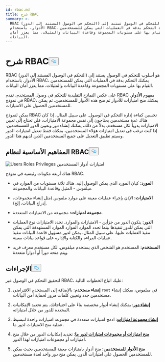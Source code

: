 ```yaml
---
id: rbac.md
title: شرح RBAC
summary: >-
  RBAC (التحكم في الوصول المستند إلى الدور) هي طريقة للتحكم في الوصول تستند إلى
  الأدوار. باستخدام RBAC، يمكنك التحكم بدقة في العمليات التي يمكن للمستخدمين
  القيام بها على مستويات المجموعة وقاعدة البيانات والمثيلات، مما يعزز أمان
  البيانات.
---
```


<h1 id="RBAC-Explained" class="common-anchor-header">شرح RBAC<button data-href="#RBAC-Explained" class="anchor-icon" translate="no">
      <svg translate="no"
        aria-hidden="true"
        focusable="false"
        height="20"
        version="1.1"
        viewBox="0 0 16 16"
        width="16"
      >
        <path
          fill="#0092E4"
          fill-rule="evenodd"
          d="M4 9h1v1H4c-1.5 0-3-1.69-3-3.5S2.55 3 4 3h4c1.45 0 3 1.69 3 3.5 0 1.41-.91 2.72-2 3.25V8.59c.58-.45 1-1.27 1-2.09C10 5.22 8.98 4 8 4H4c-.98 0-2 1.22-2 2.5S3 9 4 9zm9-3h-1v1h1c1 0 2 1.22 2 2.5S13.98 12 13 12H9c-.98 0-2-1.22-2-2.5 0-.83.42-1.64 1-2.09V6.25c-1.09.53-2 1.84-2 3.25C6 11.31 7.55 13 9 13h4c1.45 0 3-1.69 3-3.5S14.5 6 13 6z"
        ></path>
      </svg>
    </button></h1><p>RBAC (التحكم في الوصول المستند إلى الدور) هو أسلوب للتحكم في الوصول يستند إلى الأدوار. باستخدام RBAC، يمكنك التحكم بدقة في العمليات التي يمكن للمستخدمين القيام بها على مستويات المجموعة وقاعدة البيانات والمثيلات، مما يعزز أمان البيانات.</p>
<p>على عكس النماذج التقليدية للتحكم في وصول المستخدم، تقدم RBAC مفهوم <strong>الأدوار</strong>. في نموذج RBAC، يمكنك منح امتيازات للأدوار ثم منح هذه الأدوار للمستخدمين. ثم يمكن للمستخدمين الحصول على الامتيازات.</p>
<p>يمكن لنموذج RBAC تحسين كفاءة إدارة التحكم في الوصول. على سبيل المثال، إذا كان هناك عدة مستخدمين يحتاجون إلى نفس مجموعة الامتيازات، فلن تحتاج إلى تعيين الامتيازات يدوياً لكل مستخدم. بدلاً من ذلك، يمكنك إنشاء دور وتعيين الدور للمستخدمين. إذا كنت ترغب في تعديل امتيازات هؤلاء المستخدمين، يمكنك فقط تعديل امتيازات الدور وسيتم تطبيق التعديل على جميع المستخدمين الذين لديهم هذا الدور.</p>
<h2 id="RBAC-key-concepts" class="common-anchor-header">المفاهيم الأساسية لنظام RBAC<button data-href="#RBAC-key-concepts" class="anchor-icon" translate="no">
      <svg translate="no"
        aria-hidden="true"
        focusable="false"
        height="20"
        version="1.1"
        viewBox="0 0 16 16"
        width="16"
      >
        <path
          fill="#0092E4"
          fill-rule="evenodd"
          d="M4 9h1v1H4c-1.5 0-3-1.69-3-3.5S2.55 3 4 3h4c1.45 0 3 1.69 3 3.5 0 1.41-.91 2.72-2 3.25V8.59c.58-.45 1-1.27 1-2.09C10 5.22 8.98 4 8 4H4c-.98 0-2 1.22-2 2.5S3 9 4 9zm9-3h-1v1h1c1 0 2 1.22 2 2.5S13.98 12 13 12H9c-.98 0-2-1.22-2-2.5 0-.83.42-1.64 1-2.09V6.25c-1.09.53-2 1.84-2 3.25C6 11.31 7.55 13 9 13h4c1.45 0 3-1.69 3-3.5S14.5 6 13 6z"
        ></path>
      </svg>
    </button></h2><p>
  
   <span class="img-wrapper"> <img translate="no" src="/docs/v2.5.x/assets/users-roles-privileges.png" alt="Users Roles Privileges" class="doc-image" id="users-roles-privileges" />
   </span> <span class="img-wrapper"> <span>امتيازات أدوار المستخدمين</span> </span></p>
<p>هناك أربعة مكونات رئيسية في نموذج RBAC.</p>
<ul>
<li><p><strong>المورد:</strong> كيان المورد الذي يمكن الوصول إليه. هناك ثلاثة مستويات من الموارد في ميلفوس - المثيل وقاعدة البيانات والمجموعة.</p></li>
<li><p><strong>الامتيازات:</strong> الإذن بإجراء عمليات معينة على موارد ملفوس (مثل إنشاء مجموعات، إدراج البيانات، إلخ).</p></li>
<li><p><strong>مجموعة امتيازات:</strong> مجموعة من الامتيازات المتعددة.</p></li>
<li><p><strong>الدور:</strong> يتكون الدور من جزأين - الامتيازات والموارد. تحدد الامتيازات نوع العمليات التي يمكن للدور تنفيذها بينما تحدد الموارد الموارد الموارد المستهدفة التي يمكن تنفيذ العمليات عليها. على سبيل المثال، يمكن لدور مسؤول قاعدة البيانات تنفيذ عمليات القراءة والكتابة والإدارة على قواعد بيانات معينة.</p></li>
<li><p><strong>المستخدم:</strong> المستخدم هو الشخص الذي يستخدم ميلفوس. لكل مستخدم معرف فريد ويتم منحه دوراً أو أدواراً متعددة.</p></li>
</ul>
<h2 id="Procedures" class="common-anchor-header">الإجراءات<button data-href="#Procedures" class="anchor-icon" translate="no">
      <svg translate="no"
        aria-hidden="true"
        focusable="false"
        height="20"
        version="1.1"
        viewBox="0 0 16 16"
        width="16"
      >
        <path
          fill="#0092E4"
          fill-rule="evenodd"
          d="M4 9h1v1H4c-1.5 0-3-1.69-3-3.5S2.55 3 4 3h4c1.45 0 3 1.69 3 3.5 0 1.41-.91 2.72-2 3.25V8.59c.58-.45 1-1.27 1-2.09C10 5.22 8.98 4 8 4H4c-.98 0-2 1.22-2 2.5S3 9 4 9zm9-3h-1v1h1c1 0 2 1.22 2 2.5S13.98 12 13 12H9c-.98 0-2-1.22-2-2.5 0-.83.42-1.64 1-2.09V6.25c-1.09.53-2 1.84-2 3.25C6 11.31 7.55 13 9 13h4c1.45 0 3-1.69 3-3.5S14.5 6 13 6z"
        ></path>
      </svg>
    </button></h2><p>لتحقيق التحكم في الوصول عبر RBAC، عليك اتباع الخطوات التالية:</p>
<ol>
<li><p><strong><a href="/docs/ar/v2.5.x/users_and_roles.md#Create-a-user">إنشاء مستخدم</a></strong>: بالإضافة إلى المستخدم الافتراضي <code translate="no">root</code> في ميلفوس، يمكنك إنشاء مستخدمين جدد وتعيين كلمات مرور لحماية أمن البيانات.</p></li>
<li><p><strong><a href="/docs/ar/v2.5.x/users_and_roles.md#Create-a-role">إنشاء دور</a></strong>: يمكنك إنشاء أدوار مخصصة بناءً على احتياجاتك. يتم تحديد الإمكانيات المحددة للدور من خلال امتيازاته.</p></li>
<li><p><strong><a href="/docs/ar/v2.5.x/privilege_group.md">إنشاء مجموعة امتيازات</a></strong>: ادمج امتيازات متعددة في مجموعة امتيازات واحدة لتبسيط عملية منح الامتيازات لدور ما.</p></li>
<li><p><strong><a href="/docs/ar/v2.5.x/grant_privileges.md">منح امتيازات أو مجموعات امتيازات لدور ما</a></strong>: تحديد إمكانيات الدور من خلال منح امتيازات أو مجموعات امتيازات لهذا الدور.</p></li>
<li><p><strong><a href="/docs/ar/v2.5.x/grant_roles.md">منح الأدوار للمستخدمين</a></strong>: منح أدوار بامتيازات معينة للمستخدمين بحيث يمكن للمستخدمين الحصول على امتيازات الدور. يمكن منح دور واحد لعدة مستخدمين.</p></li>
</ol>
